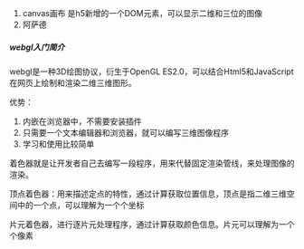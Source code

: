 1.  canvas画布  是h5新增的一个DOM元素，可以显示二维和三位的图像
2. 阿萨德

##### webgl入门简介

webgl是一种3D绘图协议，衍生于OpenGL ES2.0，可以结合Html5和JavaScript在网页上绘制和渲染二维三维图形。

优势：

1. 内嵌在浏览器中，不需要安装插件
2. 只需要一个文本编辑器和浏览器，就可以编写三维图像程序
3. 学习和使用比较简单

着色器就是让开发者自己去编写一段程序，用来代替固定渲染管线，来处理图像的渲染。

顶点着色器：用来描述定点的特性，通过计算获取位置信息，顶点是指二维三维空间中的一个点，可以理解为一个个坐标

片元着色器，进行逐片元处理程序，通过计算获取颜色信息。片元可以理解为一个个像素















